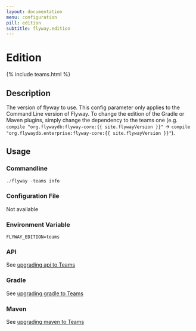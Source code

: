 ```yaml
---
layout: documentation
menu: configuration
pill: edition
subtitle: flyway.edition
---
```


# Edition
{% include teams.html %}

## Description
The version of flyway to use. This config parameter only applies to the Command Line version of Flyway. To change the edition of the Gradle or Maven plugins, simply change the dependency to the teams one (e.g. `compile "org.flywaydb:flyway-core:{{ site.flywayVersion }}"` -> `compile "org.flywaydb.enterprise:flyway-core:{{ site.flywayVersion }}"`).

## Usage

### Commandline
```powershell
./flyway -teams info
```

### Configuration File
Not available

### Environment Variable
```properties
FLYWAY_EDITION=teams
```

### API
See [upgrading api to Teams](/documentation/upgradingToTeams#api)

### Gradle
See [upgrading gradle to Teams](/documentation/upgradingToTeams#gradle)

### Maven
See [upgrading maven to Teams](/documentation/upgradingToTeams#maven)